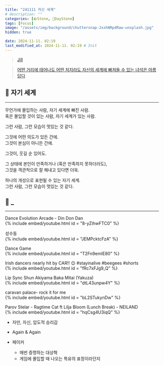```yaml
---
title: "241111 자신 세계"
# description: ""
categories: [🪨Stone, 🌱DayStone]
tags: [Focus]
image: "/assets/img/background/chuttersnap-JxxhNRpdRaw-unsplash.jpg"
hidden: true

date: 2024-11-11. 02:19
last_modified_at: 2024-11-11. 02:19 # Init
---
```


<blockquote class="twitter-tweet" data-media-max-width="720" data-lang="ko"><a href="https://twitter.com/lanxcer/status/1332376282907037696?ref_src=twsrc%5Etfw">Jill</a></blockquote> <script async src="https://platform.twitter.com/widgets.js" charset="utf-8"></script>

<blockquote class="twitter-tweet" data-media-max-width="720" data-lang="ko"><a href="https://twitter.com/3_zzw/status/1639202023500562432?ref_src=twsrc%5Etfw">어떤 거리에 태어나도 어떤 처지라도 자신의 세계에 빠져들 수 있는 녀석은 아름답다</a></blockquote> <script async src="https://platform.twitter.com/widgets.js" charset="utf-8"></script>

## 🗿 자기 세계

---

무언가에 몰입하는 사람, 자기 세계에 빠진 사람.  
혹은 몰입할 것이 있는 사람, 자기 세계가 있는 사람.  

그런 사람, 그런 모습이 멋있는 것 같다.  

그것에 어떤 의도가 있든 간에.  
그것이 본심이 아니든 간에.  

그것이, 웃길 순 있어도.  

그 상태에 본인이 만족하거나 (혹은 만족하지 못하더라도),  
그것을 객관적으로 잘 해내고 있다면 더욱.  

하나의 개성으로 표현될 수 있는 자기 세계.  
그런 사람, 그런 모습이 멋있는 것 같다.  

## 🗿 _

---

Dance Evolution Arcade - Din Don Dan  
{% include embed/youtube.html id = "8-yZihwFTC0" %}

성수동  
{% include embed/youtube.html id = "JEMPcktcFzA" %}

Dance Game  
{% include embed/youtube.html id = "T2Fn9emIE80" %}

Irish dancers nearly hit by CAR!! 😉 #stayinalive #beegees #shorts  
{% include embed/youtube.html id = "fRc7xFJg9_Q" %}

Lip Sync Shun Akiyama Baka Mitai (Yakuza)  
{% include embed/youtube.html id = "dtL43unpw4Y" %}

caravan palace- rock it for me  
{% include embed/youtube.html id = "bL2STukynDw" %}

Parov Stelar - Ragtime Cat ft Lilja Bloom (Lunch Break) - NEILAND  
{% include embed/youtube.html id = "hqCsg4U3iqQ" %}

- 자만, 자신, 압도적 승리감

- Again & Again

- 페이커
  - 매번 증명하는 대상혁
  - 게임에 몰입할 때 나오는 특유의 표정이라던지
